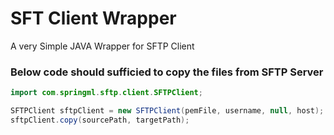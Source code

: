 # SFT Client Wrapper
A very Simple JAVA Wrapper for SFTP Client

### Below code should sufficied to copy the files from SFTP Server
```java
import com.springml.sftp.client.SFTPClient;

SFTPClient sftpClient = new SFTPClient(pemFile, username, null, host);
sftpClient.copy(sourcePath, targetPath);

```
